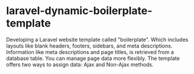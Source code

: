 # laravel-dynamic-boilerplate-template
Developing a Laravel website template called "boilerplate". Which includes layouts like blank headers, footers, sidebars, and meta descriptions. Information like meta descriptions and page titles, is retrieved from a database table. You can manage page data more flexibly.   The template offers two ways to assign data: Ajax and Non-Ajax methods.
